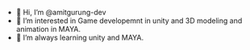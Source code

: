 - 👋 Hi, I’m @amitgurung-dev
- 👀 I’m interested in Game developemnt in unity and 3D modeling and animation in MAYA.
- 🌱 I’m always learning unity and MAYA.



